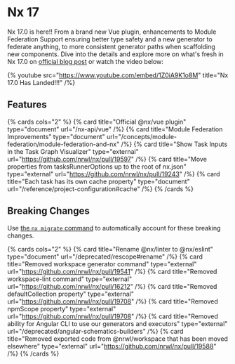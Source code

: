 # Nx 17

Nx 17.0 is here!! From a brand new Vue plugin, enhancements to Module Federation Support ensuring better type safety and a new generator to federate anything, to more consistent generator paths when scaffolding new components. Dive into the details and explore more on what's fresh in Nx 17.0 on [official blog post](https://dev.to/nx/nx-170-has-landed-p60) or watch the video below:

{% youtube
src="https://www.youtube.com/embed/1Z0iA9K1o8M"
title="Nx 17.0 Has Landed!!!"
/%}

## Features

{% cards cols="2" %}
{% card title="Official @nx/vue plugin" type="document" url="/nx-api/vue" /%}
{% card title="Module Federation Improvements" type="document" url="/concepts/module-federation/module-federation-and-nx" /%}
{% card title="Show Task Inputs in the Task Graph Visualizer" type="external" url="https://github.com/nrwl/nx/pull/19597" /%}
{% card title="Move properties from tasksRunnerOptions up to the root of nx.json" type="external" url="https://github.com/nrwl/nx/pull/19243" /%}
{% card title="Each task has its own cache property" type="document" url="/reference/project-configuration#cache" /%}
{% /cards %}

## Breaking Changes

Use [the `nx migrate` command](/features/automate-updating-dependencies) to automatically account for these breaking changes.

{% cards cols="2" %}
{% card title="Rename @nx/linter to @nx/eslint" type="document" url="/deprecated/rescope#rename" /%}
{% card title="Removed workspace generator command" type="external" url="https://github.com/nrwl/nx/pull/19541" /%}
{% card title="Removed workspace-lint command" type="external" url="https://github.com/nrwl/nx/pull/16212" /%}
{% card title="Removed defaultCollection property" type="external" url="https://github.com/nrwl/nx/pull/19708" /%}
{% card title="Removed npmScope property" type="external" url="https://github.com/nrwl/nx/pull/19708" /%}
{% card title="Removed ability for Angular CLI to use our generators and executors" type="external" url="/deprecated/angular-schematics-builders" /%}
{% card title="Removed exported code from @nrwl/workspace that has been moved elsewhere" type="external" url="https://github.com/nrwl/nx/pull/19588" /%}
{% /cards %}
